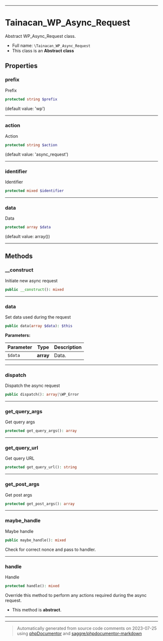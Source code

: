 ***

# Tainacan_WP_Async_Request

Abstract WP_Async_Request class.



* Full name: `\Tainacan_WP_Async_Request`
* This class is an **Abstract class**



## Properties


### prefix

Prefix

```php
protected string $prefix
```

(default value: 'wp')




***

### action

Action

```php
protected string $action
```

(default value: 'async_request')




***

### identifier

Identifier

```php
protected mixed $identifier
```






***

### data

Data

```php
protected array $data
```

(default value: array())




***

## Methods


### __construct

Initiate new async request

```php
public __construct(): mixed
```











***

### data

Set data used during the request

```php
public data(array $data): $this
```








**Parameters:**

| Parameter | Type | Description |
|-----------|------|-------------|
| `$data` | **array** | Data. |




***

### dispatch

Dispatch the async request

```php
public dispatch(): array|\WP_Error
```











***

### get_query_args

Get query args

```php
protected get_query_args(): array
```











***

### get_query_url

Get query URL

```php
protected get_query_url(): string
```











***

### get_post_args

Get post args

```php
protected get_post_args(): array
```











***

### maybe_handle

Maybe handle

```php
public maybe_handle(): mixed
```

Check for correct nonce and pass to handler.









***

### handle

Handle

```php
protected handle(): mixed
```

Override this method to perform any actions required
during the async request.


* This method is **abstract**.






***


***
> Automatically generated from source code comments on 2023-07-25 using [phpDocumentor](http://www.phpdoc.org/) and [saggre/phpdocumentor-markdown](https://github.com/Saggre/phpDocumentor-markdown)
